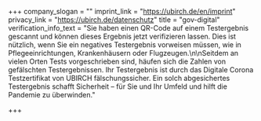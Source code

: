 +++
company_slogan = ""
imprint_link = "https://ubirch.de/en/imprint"
privacy_link = "https://ubirch.de/datenschutz"
title = "gov-digital"
verification_info_text = "Sie haben einen QR-Code auf einem Testergebnis gescannt und können dieses Ergebnis jetzt verifizieren lassen. Dies ist nützlich, wenn Sie ein negatives Testergebnis vorweisen müssen, wie in Pflegeeinrichtungen, Krankenhäusern oder Flugzeugen.\n\nSeitdem an vielen Orten Tests vorgeschrieben sind, häufen sich die Zahlen von gefälschten Testergebnissen. Ihr Testergebnis ist durch das Digitale Corona Testzertifikat von UBIRCH fälschungssicher. Ein solch abgesichertes Testergebnis schafft Sicherheit – für Sie und Ihr Umfeld und hilft die Pandemie zu überwinden."

+++
